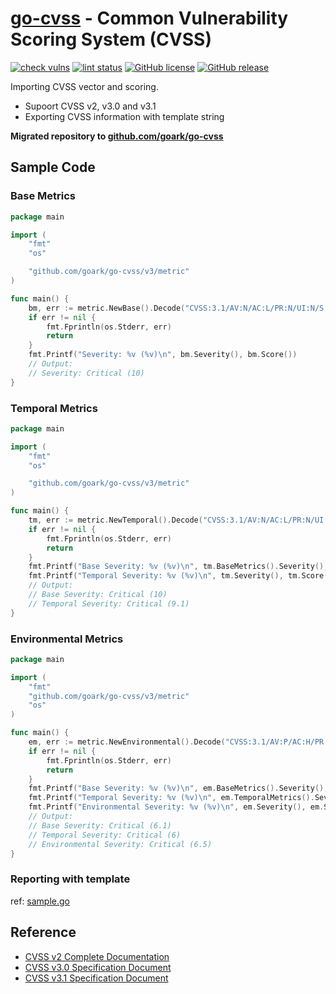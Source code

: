 # [go-cvss] - Common Vulnerability Scoring System (CVSS)

[![check vulns](https://github.com/goark/go-cvss/workflows/vulns/badge.svg)](https://github.com/goark/go-cvss/actions)
[![lint status](https://github.com/goark/go-cvss/workflows/lint/badge.svg)](https://github.com/goark/go-cvss/actions)
[![GitHub license](https://img.shields.io/badge/license-Apache%202-blue.svg)](https://raw.githubusercontent.com/goark/go-cvss/master/LICENSE)
[![GitHub release](https://img.shields.io/github/release/goark/go-cvss.svg)](https://github.com/goark/go-cvss/releases/latest)

Importing CVSS vector and scoring.

- Supoort CVSS v2, v3.0 and v3.1
- Exporting CVSS information with template string

**Migrated repository to [github.com/goark/go-cvss][go-cvss]**

## Sample Code

### Base Metrics

```go
package main

import (
    "fmt"
    "os"

    "github.com/goark/go-cvss/v3/metric"
)

func main() {
    bm, err := metric.NewBase().Decode("CVSS:3.1/AV:N/AC:L/PR:N/UI:N/S:C/C:H/I:H/A:H") //CVE-2020-1472: ZeroLogon
    if err != nil {
        fmt.Fprintln(os.Stderr, err)
        return
    }
    fmt.Printf("Severity: %v (%v)\n", bm.Severity(), bm.Score())
    // Output:
    // Severity: Critical (10)
}
```

### Temporal Metrics

```go
package main

import (
    "fmt"
    "os"

    "github.com/goark/go-cvss/v3/metric"
)

func main() {
    tm, err := metric.NewTemporal().Decode("CVSS:3.1/AV:N/AC:L/PR:N/UI:N/S:C/C:H/I:H/A:H/E:F/RL:W/RC:R") //CVE-2020-1472: ZeroLogon
    if err != nil {
        fmt.Fprintln(os.Stderr, err)
        return
    }
    fmt.Printf("Base Severity: %v (%v)\n", tm.BaseMetrics().Severity(), tm.BaseMetrics().Score())
    fmt.Printf("Temporal Severity: %v (%v)\n", tm.Severity(), tm.Score())
    // Output:
    // Base Severity: Critical (10)
    // Temporal Severity: Critical (9.1)
}
```

### Environmental Metrics

```go
package main

import (
	"fmt"
	"github.com/goark/go-cvss/v3/metric"
	"os"
)

func main() {
	em, err := metric.NewEnvironmental().Decode("CVSS:3.1/AV:P/AC:H/PR:H/UI:N/S:U/C:H/I:H/A:H/E:F/RL:U/RC:C/CR:M/IR:H/AR:M/MAV:L/MAC:H/MPR:L/MUI:R/MS:U/MC:L/MI:H/MA:L") //Random CVSS Vector
	if err != nil {
		fmt.Fprintln(os.Stderr, err)
		return
	}
	fmt.Printf("Base Severity: %v (%v)\n", em.BaseMetrics().Severity(), em.BaseMetrics().Score())
	fmt.Printf("Temporal Severity: %v (%v)\n", em.TemporalMetrics().Severity(), em.TemporalMetrics().Score())
	fmt.Printf("Environmental Severity: %v (%v)\n", em.Severity(), em.Score())
	// Output:
	// Base Severity: Critical (6.1)
	// Temporal Severity: Critical (6)
	// Environmental Severity: Critical (6.5)
}
```
### Reporting with template

ref: [sample.go](https://github.com/goark/go-cvss/blob/master/sample/sample.go)

## Reference

- [CVSS v2 Complete Documentation](https://www.first.org/cvss/v2/guide)
- [CVSS v3.0 Specification Document](https://www.first.org/cvss/v3.0/specification-document)
- [CVSS v3.1 Specification Document](https://www.first.org/cvss/v3.1/specification-document)

[go-cvss]: https://github.com/goark/go-cvss
